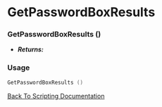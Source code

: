 # GetPasswordBoxResults 

### GetPasswordBoxResults ()
- ***Returns:*** 

### Usage

```Lua
GetPasswordBoxResults ()
```


[Back To Scripting Documentation](../README.md)
